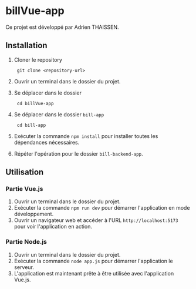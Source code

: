 # billVue-app

Ce projet est développé par Adrien THAISSEN.

## Installation

1. Cloner le repository
   ````
    git clone <repository-url>
    ````

2. Ouvrir un terminal dans le dossier du projet.

3. Se déplacer dans le dossier
   ````
    cd billVue-app
    ````

4. Se déplacer dans le dossier `bill-app`
   ````
    cd bill-app
    ````

5. Exécuter la commande `npm install` pour installer toutes les dépendances nécessaires.

6. Répéter l'opération pour le dossier `bill-backend-app`.

## Utilisation

### Partie Vue.js

1. Ouvrir un terminal dans le dossier du projet.
2. Exécuter la commande `npm run dev` pour démarrer l'application en mode développement.
3. Ouvrir un navigateur web et accéder à l'URL `http://localhost:5173` pour voir l'application en action.

### Partie Node.js

1. Ouvrir un terminal dans le dossier du projet.
2. Exécuter la commande `node app.js` pour démarrer l'application le serveur.
3. L'application est maintenant prête à être utilisée avec l'application Vue.js.
